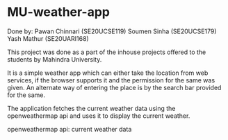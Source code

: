 # MU-weather-app

Done by:
Pawan Chinnari (SE20UCSE119)
Soumen Sinha (SE20UCSE179)
Yash Mathur (SE20UARI168)

This project was done as a part of the inhouse projects offered to the students by Mahindra University.

It is a simple weather app which can either take the location from web services, if the browser supports it and the permission for the same was given. 
An alternate way of entering the place is by the search bar provided for the same.

The application fetches the current weather data using the openweathermap api and uses it to display the current weather. 

openweathermap api: current weather data
